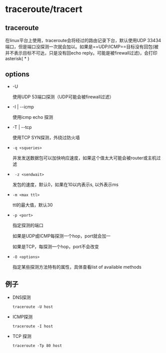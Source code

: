 # traceroute/tracert

## traceroute

在linux平台上使用，traceroute会将经过的路由记录下台，默认使用UDP 33434端口，但是端口没探测一次就会加以。如果是==UDP/ICMP==目标没有回包(被并不表示目标不可达，只是没有回echo reply。可能是被firewall过滤)，会打印asterisk( * )

## options

- -U

  使用UDP 53端口探测（UDP可能会被firewall过滤）

- -I | --icmp

  使用icmp echo 探测

- -T | --tcp

  使用TCP SYN探测，外绕过防火墙

- `-q <squeries>`

  并发发送数据包可以加快响应速度，如果这个值太大可能会被router或主机过滤

- ` -z <sendwait>`

  发包的速度，默认0，如果在10以内表示s, 以外表示ms

- `-m <max ttl>`

  ttl的最大值，默认30

- `-p <port>`

  指定探测的端口

  如果是UDP或ICMP每探测一个hop，port就会加一

  如果是TCP，每探测一个hop，port不会改变

- `-O <options>`

  指定某些探测方法特有的属性，具体查看list of available methods

## 例子

- DNS探测

  `traceroute -U host`

- ICMP探测

  `traceroute -I host`

- TCP 探测

  `traceroute -Tp 80 host`
